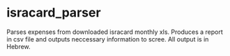 # isracard_parser
Parses expenses from downloaded isracard monthly xls.
Produces a report in csv file and outputs neccessary information to scree.
All output is in Hebrew.

